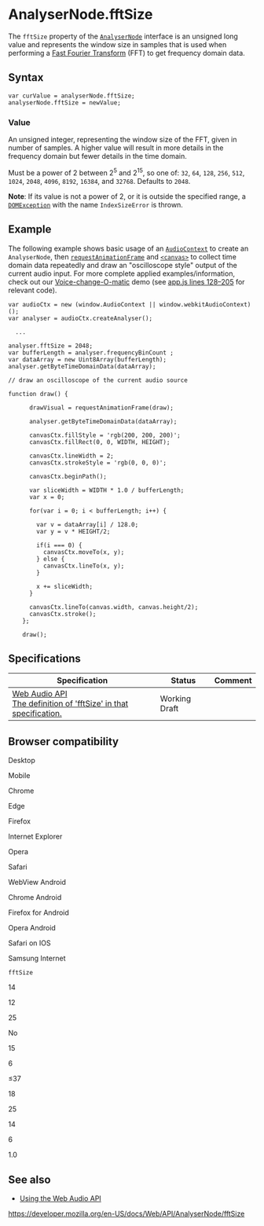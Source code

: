 # AnalyserNode.fftSize

The `fftSize` property of the [`AnalyserNode`](../analysernode) interface is an unsigned long value and represents the window size in samples that is used when performing a [Fast Fourier Transform](https://en.wikipedia.org/wiki/Fast_Fourier_transform) (FFT) to get frequency domain data.

## Syntax

    var curValue = analyserNode.fftSize;
    analyserNode.fftSize = newValue;

### Value

An unsigned integer, representing the window size of the FFT, given in number of samples. A higher value will result in more details in the frequency domain but fewer details in the time domain.

Must be a power of 2 between 2<sup>5</sup> and 2<sup>15</sup>, so one of: `32`, `64`, `128`, `256`, `512`, `1024`, `2048`, `4096`, `8192`, `16384`, and `32768`. Defaults to `2048`.

**Note**: If its value is not a power of 2, or it is outside the specified range, a [`DOMException`](../domexception) with the name `IndexSizeError` is thrown.

## Example

The following example shows basic usage of an [`AudioContext`](../audiocontext) to create an `AnalyserNode`, then [`requestAnimationFrame`](../window/requestanimationframe) and [`<canvas>`](https://developer.mozilla.org/en-US/docs/Web/HTML/Element/canvas) to collect time domain data repeatedly and draw an "oscilloscope style" output of the current audio input. For more complete applied examples/information, check out our [Voice-change-O-matic](https://mdn.github.io/voice-change-o-matic/) demo (see [app.js lines 128–205](https://github.com/mdn/voice-change-o-matic/blob/gh-pages/scripts/app.js#L128-L205) for relevant code).

    var audioCtx = new (window.AudioContext || window.webkitAudioContext)();
    var analyser = audioCtx.createAnalyser();

      ...

    analyser.fftSize = 2048;
    var bufferLength = analyser.frequencyBinCount ;
    var dataArray = new Uint8Array(bufferLength);
    analyser.getByteTimeDomainData(dataArray);

    // draw an oscilloscope of the current audio source

    function draw() {

          drawVisual = requestAnimationFrame(draw);

          analyser.getByteTimeDomainData(dataArray);

          canvasCtx.fillStyle = 'rgb(200, 200, 200)';
          canvasCtx.fillRect(0, 0, WIDTH, HEIGHT);

          canvasCtx.lineWidth = 2;
          canvasCtx.strokeStyle = 'rgb(0, 0, 0)';

          canvasCtx.beginPath();

          var sliceWidth = WIDTH * 1.0 / bufferLength;
          var x = 0;

          for(var i = 0; i < bufferLength; i++) {

            var v = dataArray[i] / 128.0;
            var y = v * HEIGHT/2;

            if(i === 0) {
              canvasCtx.moveTo(x, y);
            } else {
              canvasCtx.lineTo(x, y);
            }

            x += sliceWidth;
          }

          canvasCtx.lineTo(canvas.width, canvas.height/2);
          canvasCtx.stroke();
        };

        draw();

## Specifications

<table><thead><tr class="header"><th>Specification</th><th>Status</th><th>Comment</th></tr></thead><tbody><tr class="odd"><td><a href="https://webaudio.github.io/web-audio-api/#dom-analysernode-fftsize">Web Audio API<br />
<span class="small">The definition of 'fftSize' in that specification.</span></a></td><td><span class="spec-wd">Working Draft</span></td><td></td></tr></tbody></table>

## Browser compatibility

Desktop

Mobile

Chrome

Edge

Firefox

Internet Explorer

Opera

Safari

WebView Android

Chrome Android

Firefox for Android

Opera Android

Safari on IOS

Samsung Internet

`fftSize`

14

12

25

No

15

6

≤37

18

25

14

6

1.0

## See also

- [Using the Web Audio API](../web_audio_api/using_web_audio_api)

<a href="https://developer.mozilla.org/en-US/docs/Web/API/AnalyserNode/fftSize" class="_attribution-link">https://developer.mozilla.org/en-US/docs/Web/API/AnalyserNode/fftSize</a>
